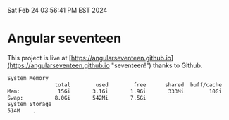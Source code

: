 Sat Feb 24 03:56:41 PM EST 2024

# Angular seventeen


This project is live at [https://angularseventeen.github.io](https://angularseventeen.github.io "seventeen!") thanks to Github.

```bash
System Memory
               total        used        free      shared  buff/cache   available
Mem:            15Gi       3.1Gi       1.9Gi       333Mi        10Gi        12Gi
Swap:          8.0Gi       542Mi       7.5Gi
System Storage
514M	.
```
```bash

